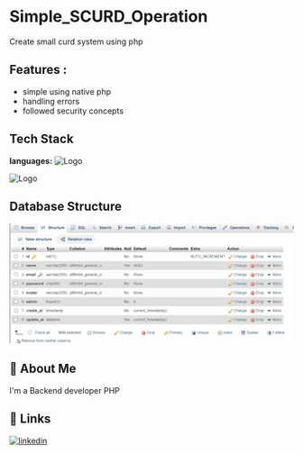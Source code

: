 # Simple_SCURD_Operation
Create small curd system using php

## Features :
- simple using native php
- handling errors
- followed security concepts

## Tech Stack

**languages:** 
![Logo](https://upload.wikimedia.org/wikipedia/commons/thumb/3/31/Webysther_20160423_-_Elephpant.svg/2560px-Webysther_20160423_-_Elephpant.svg.png)

![Logo](https://www.freepnglogos.com/uploads/logo-mysql-png/logo-mysql-mysql-logo-png-images-are-download-crazypng-21.png)



## Database Structure

![Database Structure](https://github.com/faresbat99/Simple_SCURD_Operation/blob/main/db.png?raw=true)

## 🚀 About Me
I'm a Backend developer PHP 


## 🔗 Links
[![linkedin](https://img.shields.io/badge/linkedin-0A66C2?style=for-the-badge&logo=linkedin&logoColor=white)](https://www.linkedin.com/in/fares-elabasery-963083182/)


